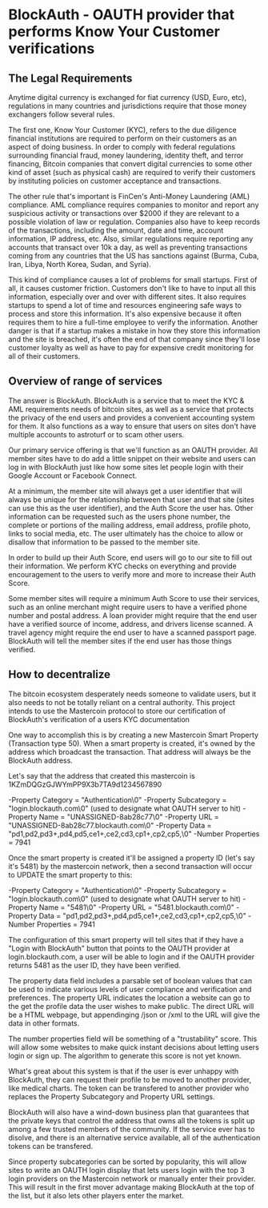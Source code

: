 BlockAuth - OAUTH provider that performs Know Your Customer verifications
================================================================




The Legal Requirements
--------------------
Anytime digital currency is exchanged for fiat currency (USD, Euro, etc), regulations in many countries and jurisdictions require that those money exchangers follow several rules. 

The first one, Know Your Customer (KYC), refers to the due diligence financial institutions are required to perform on their customers as an aspect of doing business. In order to comply with federal regulations surrounding financial fraud, money laundering, identity theft, and terror financing, Bitcoin companies that convert digital currencies to some other kind of asset (such as physical cash) are required to verify their customers by instituting policies on customer acceptance and transactions.

The other rule that's important is FinCen's Anti-Money Laundering (AML) compliance. 
AML compliance requires companies to monitor and report any suspicious activity or transactions over $2000 if they are relevant to a possible violation of law or regulation. Companies also have to keep records of the transactions, including the amount, date and time, account information, IP address, etc. Also, similar regulations require reporting any accounts that transact over 10k a day, as well as preventing transactions coming from any countries that the US has sanctions against (Burma, Cuba, Iran, Libya, North Korea, Sudan, and Syria). 

This kind of compliance causes a lot of problems for small startups. First of all, it causes customer friction. Customers don't like to have to input all this information, especially over and over with different sites. It also requires startups to spend a lot of time and resources engineering safe ways to process and store this information. It's also expensive because it often requires them to hire a full-time employee to verify the information. Another danger is that if a startup makes a mistake in how they store this information and the site is breached, it's often the end of that company since they'll lose customer loyalty as well as have to pay for expensive credit monitoring for all of their customers. 

Overview of range of services
-------------------------
The answer is BlockAuth. BlockAuth is a service that to meet the KYC & AML requirements needs of bitcoin sites, as well as a service that protects the privacy of the end users and provides a convenient accounting system for them. It also functions as a way to ensure that users on sites don't have multiple accounts to astroturf or to scam other users. 

Our primary service offering is that we'll function as an OAUTH provider. All member sites have to do add a little snippet on their website and users can log in with BlockAuth just like how some sites let people login with their Google Account or Facebook Connect. 

At a minimum, the member site will always get a user identifier that will always be unique for the relationship between that user and that site (sites can use this as the user identifier), and the Auth Score the user has. Other information can be requested such as the users phone number, the complete or portions of the mailing address, email address, profile photo, links to social media, etc. The user ultimately has the choice to allow or disallow that information to be passed to the member site. 

In order to build up their Auth Score, end users will go to our site to fill out their information. We perform KYC checks on everything and provide encouragement to the users to verify more and more to increase their Auth Score. 

Some member sites will require a minimum Auth Score to use their services, such as an online merchant might require users to have a verified phone number and postal address. A loan provider might require that the end user have a verified source of income, address, and drivers license scanned. A travel agency might require the end user to have a scanned passport page. BlockAuth will tell the member sites if the end user has those things verified. 

How to decentralize
-----------------
The bitcoin ecosystem desperately needs someone to validate users, but it also needs to not be totally reliant on a central authority. This project intends to use the Mastercoin protocol to store our certification of BlockAuth's verification of a users KYC documentation

One way to accomplish this is by creating a new Mastercoin Smart Property (Transaction type 50). When a smart property is created, it's owned by the address which broadcast the transaction. That address will always be the BlockAuth address. 

Let's say that the address that created this mastercoin is 1KZmDQGzGJWYmPP9X3b7TA9d1234567890

-Property Category = "Authentication\0"
-Property Subcategory = "login.blockauth.com\0" (used to designate what OAUTH server to hit)
-Property Name = "UNASSIGNED-8ab28c77\0"
-Property URL = "UNASSIGNED-8ab28c77.blockauth.com\0"
-Property Data = "pd1,pd2,pd3+,pd4,pd5,ce1+,ce2,cd3,cp1+,cp2,cp5,\0"
-Number Properties = 7941


Once the smart property is created it'll be assigned a property ID (let's say it's 5481) by the mastercoin network, then a second transaction will occur to UPDATE the smart property to this:


-Property Category = "Authentication\0"
-Property Subcategory = "login.blockauth.com\0" (used to designate what OAUTH server to hit)
-Property Name = "5481\0"
-Property URL = "5481.blockauth.com\0"
-Property Data = "pd1,pd2,pd3+,pd4,pd5,ce1+,ce2,cd3,cp1+,cp2,cp5,\0"
-Number Properties = 7941



The configuration of this smart property will tell sites that if they have a "Login with BlockAuth" button that points to the OAUTH provider at login.blockauth.com, a user will be able to login and if the OAUTH provider returns 5481 as the user ID, they have been verified. 

The property data field includes a parsable set of boolean values that can be used to indicate various levels of user compliance and verification and preferences. The property URL indicates the location a website can go to the get the profile data the user wishes to make public. The direct URL will be a HTML webpage, but appendinging /json or /xml to the URL will give the data in other formats. 

The number properties field will be something of a "trustability" score. This will allow some websites to make quick instant decisions about letting users login or sign up. The algorithm to generate this score is not yet known. 

What's great about this system is that if the user is ever unhappy with BlockAuth, they can request their profile to be moved to another provider, like medical charts. The token can be transfered to another provider who replaces the Property Subcategory and Property URL settings. 

BlockAuth will also have a wind-down business plan that guarantees that the private keys that control the address that owns all the tokens is split up among a few trusted members of the community. If the service ever has to disolve, and there is an alternative service available, all of the authentication tokens can be transfered.

Since property subcategories can be sorted by popularity, this will allow sites to write an OAUTH login display that lets users login with the top 3 login providers on the Mastercoin network or manually enter their provider. This will result in the first mover advantage making BlockAuth at the top of the list, but it also lets other players enter the market.  
